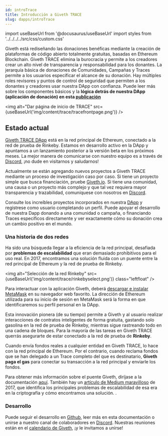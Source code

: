 ```yaml
---
id: introTrace
title: Introducción a Giveth TRACE
slug: dapps/introTrace
---
```

import useBaseUrl from '@docusaurus/useBaseUrl'
import styles from '../../../../src/css/custom.css'

Giveth está rediseñando las donaciones benéficas mediante la creación de plataformas de código abierto totalmente gratuitas, basadas en Ethereum Blockchain. Giveth TRACE elimina la burocracia y permite a los creadores crear un alto nivel de transparencia y responsabilidad para los donantes. La jerarquía básica de donaciones de Comunidades, Campañas y Traces permite a los usuarios especificar el alcance de su donación. Hay múltiples roles revisores y puntos de control de seguridad que permiten a los donantes y creadores usar nuestra DApp con confianza. Puede leer más sobre los componentes básicos y la **lógica detrás de nuestra DApp (aplicación de donación) en esta [publicación](https://medium.com/giveth/what-is-the-future-of-giving-d50446b0a0e4 )**

<img alt="Dar página de inicio de TRACE" src={useBaseUrl('img/content/trace/tracefrontpage.png')} />

## Estado actual
[Giveth TRACE DApp](https://trace.giveth.io) está en la red principal de Ethereum, conectado a la red de prueba de Rinkeby. Estamos en desarrollo activo en la DApp y apuntamos a un lanzamiento posterior a la versión beta en los próximos meses. La mejor manera de comunicarse con nuestro equipo es a través de [Discord](https://discord.gg/GMQFKmdSGy), ¡no dude en visitarnos y saludarnos!


Actualmente se están agregando nuevos proyectos a Giveth TRACE mediante un proceso de investigación caso por caso. Si tiene un proyecto simple que busca financiación, pruebe [Giveth.io](https://giveth.io). Si tiene una comunidad, una causa o un proyecto más complejo y que tal vez requiera mayor transparencia y trazabilidad, comuníquese con nosotros en [Discord](https://discord.gg/qf7XZ48gCU).

Consulte los increíbles proyectos incorporados en nuestra [DApp](https://beta.giveth.io) y regístrese como usuario completando un perfil. Puede apoyar el desarrollo de nuestra Dapp donando a una comunidad o campaña, o financiando Traces específicos directamente y ver exactamente cómo su donación crea un cambio positivo en el mundo.

### Una historia de dos redes
Ha sido una búsqueda llegar a la eficiencia de la red principal, desafiada por **problemas de escalabilidad** que eran demasiado prohibitivos para el uso real. En 2017, encontramos una solución fluida con un puente entre la red principal de Ethereum y la red de prueba de Rinkeby.

<img alt="Selección de la red Rinkeby" src={useBaseUrl('img/content/trace/rinkebyselect.png')} class="leftfloat" />

Para interactuar con la aplicación Giveth, deberá [descargar e instalar MetaMask](https://metamask.zendesk.com/hc/en-us/articles/360015489531-Getting-Started-With-MetaMask) en su navegador web favorito. La dirección de Ethereum utilizada para su inicio de sesión en MetaMask será la forma en que identificaremos su perfil personal en la DApp.

Esta innovación pionera (de su tiempo) permite a Giveth y al usuario realizar interacciones de contratos inteligentes de forma gratuita, gastando solo gasolina en la red de prueba de Rinkeby, mientras sigue rastreando todo en una cadena de bloques. Para la mayoría de las tareas en Giveth TRACE querrás asegurarte de estar conectado a la red de prueba de **Rinkeby**.

Cuando envía fondos reales a cualquier entidad en Giveth TRACE, lo hace con la red principal de Ethereum. Por el contrario, cuando reclama fondos que se han delegado a un Trace completo del que es destinatario, **Giveth paga el gas** para conectar su transacción a la red principal y enviarle los fondos.

Para obtener más información sobre el puente Giveth, diríjase a la documentación [aquí](https://docs.giveth.io/dapps/bridgeSecurity). También hay un [artículo de Medium maravilloso](https://medium.com/giveth/tackling-ethereum-scalability-issues-29bd700b5060) de 2017, que identifica los principales problemas de escalabilidad de esa era en la criptografía y cómo encontramos una solución. .

### Desarrollo
Puede seguir el desarrollo en [Github](https://github.com/Giveth/giveth-dapp), leer más en esta documentación o unirse a nuestro canal de colaboradores en [Discord](https://discord.gg/qf7XZ48gCU). Nuestras reuniones están en el [calendario de Giveth](https://calendar.google.com/calendar/embed?src=givethdotio@gmail.com&pli=1), ¡y le invitamos a unirse!